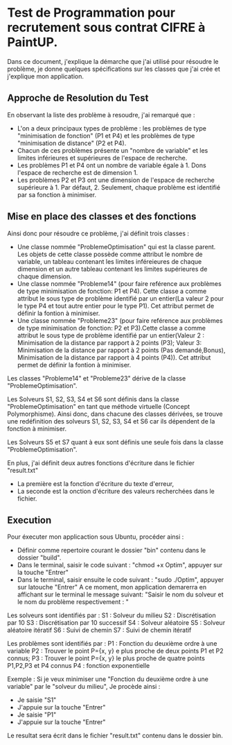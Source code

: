 # Test de Programmation pour recrutement sous contrat CIFRE à PaintUP.

Dans ce document, j'explique la démarche que j'ai utilisé pour résoudre le problème, je donne quelques spécifications sur les classes que j'ai crée et j'explique mon application.

## Approche de Resolution du Test
En observant la liste des problème à resoudre, j'ai remarqué que :
- L'on a deux principaux types de problème : les problèmes de type "minimisation de fonction" (P1 et P4) et les problèmes de type "minimisation de distance" (P2 et P4).
- Chacun de ces problèmes présente un "nombre de variable" et les limites inférieures et supérieures de l'espace de recherche.
- Les problèmes P1 et P4 ont un nombre de variable égale à 1. Dons l'espace de recherche est de dimension 1.
- Les problèmes P2 et P3 ont une dimension de l'espace de recherche supérieure à 1. Par défaut, 2.
Seulement, chaque problème est identifié par sa fonction à minimiser.

## Mise en place des classes et des fonctions
Ainsi donc pour résoudre ce problème, j'ai définit trois classes :
- Une classe nommée "ProblemeOptimisation" qui est la classe parent. Les objets de cette classe possède comme attribut le nombre de variable, un tableau contenant les limites inféreieures de chaque dimension et un autre tableau contenant les limites supérieures de chaque dimension.
- Une classe nommée "Probleme14" (pour faire reférence aux problèmes de type minimisation de fonction: P1 et P4). Cette classe a comme attribut le sous type de problème identifié par un entier(La valeur 2 pour le type P4 et tout autre entier pour le type P1). Cet attribut permet de définir la fontion à minimiser.
- Une classe nommée "Probleme23" (pour faire reférence aux problèmes de type minimisation de fonction: P2 et P3).Cette classe a comme attribut le sous type de problème identifié par un entier(Valeur 2 : Minimisation de la distance par rapport à 2 points (P3); Valeur 3: Minimisation de la distance par rapport à 2 points (Pas demandé,Bonus), Minimisation de la distance par rapport à 4 points (P4)). Cet attribut permet de définir la fontion à minimiser.

Les classes "Probleme14" et "Probleme23" dérive de la classe "ProblemeOptimisation".

Les Solveurs S1, S2, S3, S4 et S6 sont définis dans la classe "ProblemeOptimisation" en tant que méthode virtuelle (Concept Polymorphisme).
Ainsi donc, dans chacune des classes dérivées, se trouve une redéfinition des solveurs S1, S2, S3, S4 et S6 car ils dépendent de la fonction à minimiser.

Les Solveurs S5 et S7 quant à eux sont définis une seule fois dans la classe "ProblemeOptimisation".

En plus, j'ai définit deux autres fonctions d'écriture dans le fichier "result.txt"
- La première est la fonction d'écriture du texte d'erreur,
- La seconde est la onction d'écriture des valeurs recherchées dans le fichier.


## Execution
Pour éxecuter mon applicaction sous Ubuntu, procéder ainsi :
- Définir comme repertoire courant le dossier "bin" contenu dans le dossier "build".
- Dans le terminal, saisir le code suivant : "chmod +x Optim", appuyer sur la touche "Entrer"
- Dans le terminal, saisir ensuite le code suivant : "sudo ./Optim", appuyer sur latouche "Entrer"
A ce moment, mon application demarerra en affichant sur le terminal le message suivant: "Saisir le nom du solveur et le nom du problème respectivement : "
  
Les solveurs sont identifiés par :
S1 : Solveur du milieu
S2 : Discrétisation par 10
S3 : Discrétisation par 10 successif
S4 : Solveur aléatoire
S5 : Solveur aléatoire itératif
S6 : Suivi de chemin
S7 : Suivi de chemin itératif

Les problèmes sont identifiés par :
P1 : Fonction du deuxième ordre à une variable
P2 : Trouver le point P={x, y} e plus proche de deux points P1 et P2 connus;
P3 : Trouver le point P={x, y} le plus proche de quatre points P1,P2,P3 et P4 connus
P4 : fonction exponentielle

Exemple : Si je veux minimiser une "Fonction du deuxième ordre à une variable" par le "solveur du milieu", Je procède ainsi :
- Je saisie "S1"
- J'appuie sur la touche "Entrer"
- Je saisie "P1"
- J'appuie sur la touche "Entrer"


Le resultat sera écrit dans le fichier "result.txt" contenu dans le dossier bin.


